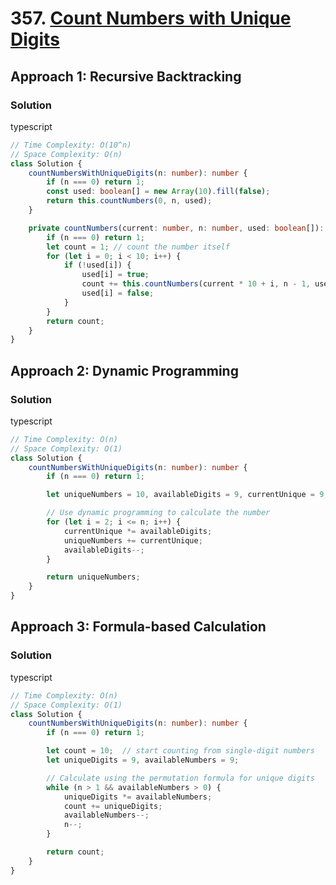 # 357. [Count Numbers with Unique Digits](https://leetcode.com/problems/count-numbers-with-unique-digits/)

## Approach 1: Recursive Backtracking

### Solution
typescript
```typescript
// Time Complexity: O(10^n)
// Space Complexity: O(n)
class Solution {
    countNumbersWithUniqueDigits(n: number): number {
        if (n === 0) return 1;
        const used: boolean[] = new Array(10).fill(false);
        return this.countNumbers(0, n, used);
    }

    private countNumbers(current: number, n: number, used: boolean[]): number {
        if (n === 0) return 1;
        let count = 1; // count the number itself
        for (let i = 0; i < 10; i++) {
            if (!used[i]) {
                used[i] = true;
                count += this.countNumbers(current * 10 + i, n - 1, used);
                used[i] = false;
            }
        }
        return count;
    }
}
```

## Approach 2: Dynamic Programming

### Solution
typescript
```typescript
// Time Complexity: O(n)
// Space Complexity: O(1)
class Solution {
    countNumbersWithUniqueDigits(n: number): number {
        if (n === 0) return 1;

        let uniqueNumbers = 10, availableDigits = 9, currentUnique = 9;

        // Use dynamic programming to calculate the number
        for (let i = 2; i <= n; i++) {
            currentUnique *= availableDigits;
            uniqueNumbers += currentUnique;
            availableDigits--;
        }

        return uniqueNumbers;
    }
}
```

## Approach 3: Formula-based Calculation

### Solution
typescript
```typescript
// Time Complexity: O(n)
// Space Complexity: O(1)
class Solution {
    countNumbersWithUniqueDigits(n: number): number {
        if (n === 0) return 1;

        let count = 10;  // start counting from single-digit numbers
        let uniqueDigits = 9, availableNumbers = 9;

        // Calculate using the permutation formula for unique digits
        while (n > 1 && availableNumbers > 0) {
            uniqueDigits *= availableNumbers;
            count += uniqueDigits;
            availableNumbers--;
            n--;
        }

        return count;
    }
}
```

